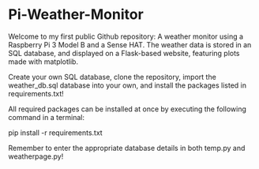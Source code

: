 # Pi-Weather-Monitor
Welcome to my first public Github repository: A weather monitor using a Raspberry Pi 3 Model B and a Sense HAT.
The weather data is stored in an SQL database, and displayed on a Flask-based website, featuring plots made with matplotlib.

Create your own SQL database, clone the repository, import the weather_db.sql database into your own, and install the packages listed in requirements.txt!

All required packages can be installed at once by executing the following command in a terminal:

pip install -r requirements.txt

Remember to enter the appropriate database details in both temp.py and weatherpage.py!
